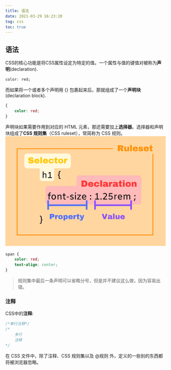 ```yaml
---
title: 语法
date: 2021-03-29 16:23:20
tog: css
toc: true
---
```


## 语法
CSS的核心功能是将CSS属性设定为特定的值。一个属性与值的键值对被称为**声明**(declaration).
```css
color: red;
```
而如果将一个或者多个声明用 {} 包裹起来后，那就组成了一个**声明块**(declaration block).
```css
{
    color: red;
}
```
声明块如果需要作用到对应的 HTML 元素，那还需要加上**选择器**。选择器和声明块组成了**CSS 规则集**（CSS ruleset），常简称为 CSS 规则。
![2](/assets/cssImg/allBasic/2.png "CSS规则集-ruleset")
```css
span {
    color: red;
    text-align: center;
}
```
>规则集中最后一条声明可以省略分号，但是并不建议这么做，因为容易出错。

### 注释
CSS中的**注释**:
```css
/*单行注释*/
/*
    多行
    注释
*/
```
在 CSS 文件中，除了注释、CSS 规则集以及 @规则 外，定义的一些别的东西都将被浏览器忽略。

